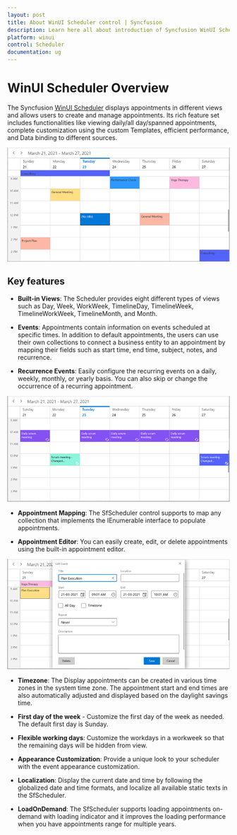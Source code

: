 ```yaml
---
layout: post
title: About WinUI Scheduler control | Syncfusion
description: Learn here all about introduction of Syncfusion WinUI Scheduler(SfScheduler) control with key features and more.
platform: winui
control: Scheduler
documentation: ug
---
```


# WinUI Scheduler Overview

The Syncfusion [WinUI Scheduler](https://www.syncfusion.com/winui-controls/scheduler) displays appointments in different views and allows users to create and manage appointments. Its rich feature set includes functionalities like viewing daily/all day/spanned appointments, complete customization using the custom Templates, efficient performance, and Data binding to different sources.

![week-view-in-winui-scheduler](Overview_Images/adding-week-view-in-winui-scheduler.png)

## Key features

*  **Built-in Views**: The Scheduler provides eight different types of views such as Day, Week, WorkWeek, TimelineDay, TimelineWeek, TimelineWorkWeek, TimelineMonth, and Month.

* **Events**: Appointments contain information on events scheduled at specific times. In addition to default appointments, the users can use their own collections to connect a business entity to an appointment by mapping their fields such as start time, end time, subject, notes, and recurrence.

* **Recurrence Events**: Easily configure the recurring events on a daily, weekly, monthly, or yearly basis. You can also skip or change the occurrence of a recurring appointment.

![recurring-events-with-exceptions-in-winui-scheduler](Overview_Images/adding-recurring-events-with-exceptions-in-winui-scheduler.png)

* **Appointment Mapping**: The SfScheduler control supports to map any collection that implements the IEnumerable interface to populate appointments.

* **Appointment Editor**: You can easily create, edit, or delete appointments using the built-in appointment editor.

![appointment-editor-in-winui-scheduler](Overview_Images/adding-appointment-editor-in-winui-scheduler.png)

* **Timezone**: The Display appointments can be created in various time zones in the system time zone. The appointment start and end times are also automatically adjusted and displayed based on the daylight savings time.

* **First day of the week** - Customize the first day of the week as needed. The default first day is Sunday.

* **Flexible working days**: Customize the workdays in a workweek so that the remaining days will be hidden from view.

* **Appearance Customization**: Provide a unique look to your scheduler with the event appearance customization.

* **Localization**: Display the current date and time by following the globalized date and time formats, and localize all available static texts in the SfScheduler.

* **LoadOnDemand**: The SfScheduler supports loading appointments on-demand with loading indicator and it improves the loading performance when you have appointments range for multiple years.